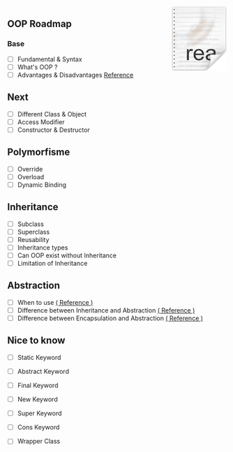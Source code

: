 <img src="icon.png" align="right" />

## OOP Roadmap

### Base
- [ ] Fundamental & Syntax
- [ ] What's OOP ?
- [ ] Advantages & Disadvantages <a href="https://www.geeksforgeeks.org/benefits-advantages-of-oop/#:~:text=It%20is%20not%20suitable%20for,be%20natural%20for%20some%20people"> Reference </a>

## Next

- [ ] Different Class & Object
- [ ] Access Modifier
- [ ] Constructor & Destructor

## Polymorfisme

- [ ] Override
- [ ] Overload
- [ ] Dynamic Binding

## Inheritance

- [ ] Subclass
- [ ] Superclass
- [ ] Reusability
- [ ] Inheritance types
- [ ] Can OOP exist without Inheritance
- [ ] Limitation of Inheritance 

## Abstraction

- [ ] When to use <a href="https://www.tutorialspoint.com/when-to-use-an-abstract-class-and-when-to-use-an-interface-in-java"> ( Reference ) </a>
- [ ] Difference between Inheritance and Abstraction <a href="https://pediaa.com/what-is-the-difference-between-abstraction-and-inheritance/#:~:text=The%20main%20difference%20between%20abstraction,of%20an%20already%20existing%20class"> ( Reference )</a>
- [ ] Difference between Encapsulation and Abstraction <a href="https://www.guru99.com/difference-between-abstraction-and-encapsulation.html"> ( Reference ) </a>

## Nice to know

- [ ] Static Keyword
- [ ] Abstract Keyword
- [ ] Final Keyword
- [ ] New Keyword
- [ ] Super Keyword
- [ ] Cons Keyword
- [ ] Wrapper Class






